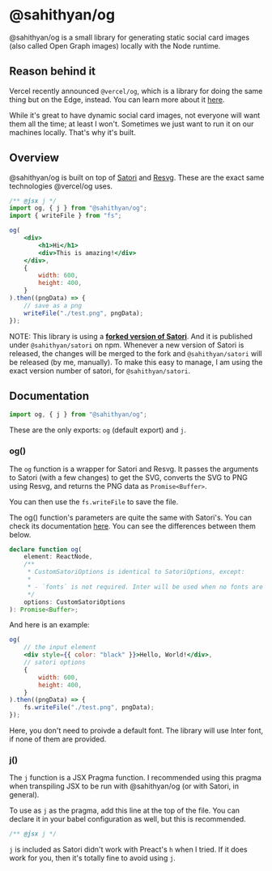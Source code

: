 # @sahithyan/og

@sahithyan/og is a small library for generating static social card images (also
called Open Graph images) locally with the Node runtime.

## Reason behind it

Vercel recently announced `@vercel/og`, which is a library for doing the same
thing but on the Edge, instead. You can learn more about it
[here](https://vercel.com/blog/introducing-vercel-og-image-generation-fast-dynamic-social-card-images).

While it's great to have dynamic social card images, not everyone will want them
all the time; at least I won't. Sometimes we just want to run it on our machines
locally. That's why it's built.

## Overview

@sahithyan/og is built on top of [Satori](https://github.com/vercel/satori) and
[Resvg](https://github.com/RazrFalcon/resvg#svg-support). These are the exact
same technologies @vercel/og uses.

```jsx
/** @jsx j */
import og, { j } from "@sahithyan/og";
import { writeFile } from "fs";

og(
	<div>
		<h1>Hi</h1>
		<div>This is amazing!</div>
	</div>,
	{
		width: 600,
		height: 400,
	}
).then((pngData) => {
	// save as a png
	writeFile("./test.png", pngData);
});
```

NOTE: This library is using a **[forked version of Satori](https://github.com/sahithyandev/satori)**. And it is published under `@sahithyan/satori` on npm. Whenever a new version of Satori is released, the changes will be merged to the fork and `@sahithyan/satori` will be released (by me, manually). To make this easy to manage, I am using the exact version number of satori, for `@sahithyan/satori`.

## Documentation

```javascript
import og, { j } from "@sahithyan/og";
```

These are the only exports: `og` (default export) and `j`.

### og()

The `og` function is a wrapper for Satori and Resvg. It passes the arguments to
Satori (with a few changes) to get the SVG, converts the SVG to PNG using Resvg,
and returns the PNG data as `Promise<Buffer>`.

You can then use the `fs.writeFile` to save the file.

The og() function's parameters are quite the same with Satori's. You can check
its documentation [here](https://github.com/vercel/satori#readme). You can see
the differences between them below.

```typescript
declare function og(
	element: ReactNode,
	/**
	 * CustomSatoriOptions is identical to SatoriOptions, except:
	 *
	 * - `fonts` is not required. Inter will be used when no fonts are provided.
	 */
	options: CustomSatoriOptions
): Promise<Buffer>;
```

And here is an example:

```jsx
og(
	// the input element
	<div style={{ color: "black" }}>Hello, World!</div>,
	// satori options
	{
		width: 600,
		height: 400,
	}
).then((pngData) => {
	fs.writeFile("./test.png", pngData);
});
```

Here, you don't need to proivde a default font. The library will use Inter font,
if none of them are provided.

### j()

The `j` function is a JSX Pragma function. I recommended using this pragma when transpiling JSX to be run with @sahithyan/og (or with Satori, in general).

To use as `j` as the pragma, add this line at the top of the file. You can
declare it in your babel configuration as well, but this is recommended.

```jsx
/** @jsx j */
```

`j` is included as Satori didn't work with Preact's `h`  when I tried. If it does work for you, then it's totally fine to avoid using `j`.
